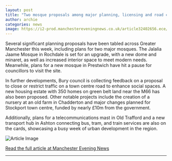 ```yaml
---
layout: post
title: "Two mosque proposals among major planning, licensing and road closures planned across Greater Manchester"
author: archie
categories: news
image: https://i2-prod.manchestereveningnews.co.uk/article32402656.ece/ALTERNATES/s1200/0_mosque-bury-old10.jpg
---
```

Several significant planning proposals have been tabled across Greater Manchester this week, including plans for two major mosques. The Jalalia Jaame Mosque in Rochdale is set for an upgrade, with a new dome and minaret, as well as increased interior space to meet modern needs. Meanwhile, plans for a new mosque in Prestwich have hit a pause for councillors to visit the site. 

In further developments, Bury council is collecting feedback on a proposal to close or restrict traffic on a town centre road to enhance social spaces. A new housing estate with 350 homes on green belt land near the M66 has also been proposed. Other notable projects include the creation of a nursery at an old farm in Chadderton and major changes planned for Stockport town centre, funded by nearly £10m from the government.

Additionally, plans for a telecommunications mast in Old Trafford and a new transport hub in Ashton connecting bus, tram, and train services are also on the cards, showcasing a busy week of urban development in the region.

![Article Image](https://i2-prod.manchestereveningnews.co.uk/article32402656.ece/ALTERNATES/s1200/0_mosque-bury-old10.jpg)

[Read the full article at Manchester Evening News](https://www.manchestereveningnews.co.uk/news/two-mosque-proposals-among-major-32423726)

---
